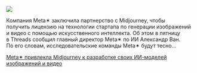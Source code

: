 <!--2025-08-23 05:47:15-->
<div class="yb">
  <div class="rss habr"><img src="https://habrastorage.org/getpro/habr/upload_files/218/7cd/189/2187cd1892111b3880a56f685cecbe02.jpg" /><p>Компания Meta✶ заключила партнерство с&nbsp;Midjourney, чтобы получить&nbsp;лицензию на&nbsp;технологии стартапа по&nbsp;генерации изображений и видео с&nbsp;помощью искусственного интеллекта. Об&nbsp;этом в&nbsp;пятницу в&nbsp;Threads сообщил главный директор Meta✶ по&nbsp;ИИ Александр Ван. По&nbsp;его словам, исследовательские команды Meta✶ будут тесно... <p class="titl"><a href="https://habr.com/ru/companies/bothub/news/939996/?utm_source=habrahabr&utm_medium=rss&utm_campaign=939996">Meta✶ привлекла Midjourney к разработке своих ИИ-моделей изображений и видео</a></p></div>
</div>

